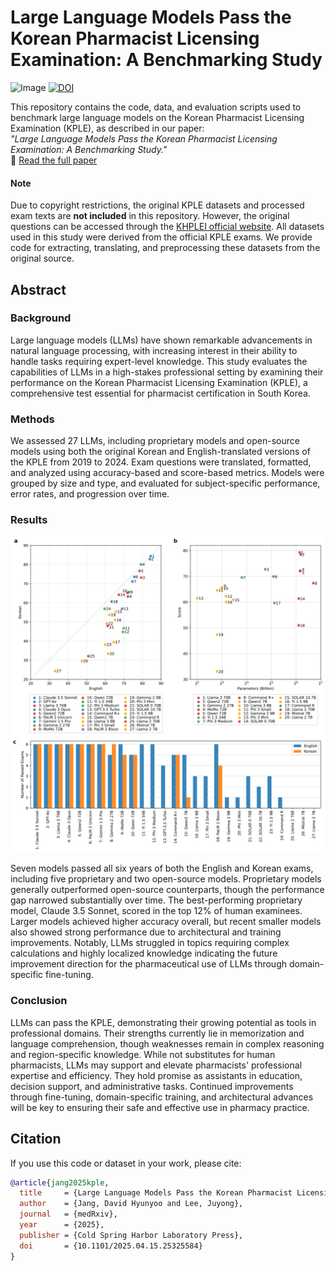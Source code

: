 # Large Language Models Pass the Korean Pharmacist Licensing Examination: A Benchmarking Study

![Image](https://github.com/user-attachments/assets/eb4f4797-8059-4707-b845-122a1aeea2b0)
[![DOI](https://zenodo.org/badge/DOI/10.5281/zenodo.15209033.svg)](https://doi.org/10.5281/zenodo.15209033)

This repository contains the code, data, and evaluation scripts used to benchmark large language models on the Korean Pharmacist Licensing Examination (KPLE), as described in our paper:  
*"Large Language Models Pass the Korean Pharmacist Licensing Examination: A Benchmarking Study."*  
📄 [Read the full paper](https://www.medrxiv.org/content/10.1101/2025.04.15.25325584)

#### Note
Due to copyright restrictions, the original KPLE datasets and processed exam texts are **not included** in this repository. However, the original questions can be accessed through the [KHPLEI official website](https://www.kuksiwon.or.kr/CollectOfQuestions/brd/m_116/list.do). All datasets used in this study were derived from the official KPLE exams. We provide code for extracting, translating, and preprocessing these datasets from the original source.

## Abstract
### Background
Large language models (LLMs) have shown remarkable advancements in natural language processing, with increasing interest in their ability to handle tasks requiring expert-level knowledge. This study evaluates the capabilities of LLMs in a high-stakes professional setting by examining their performance on the Korean Pharmacist Licensing Examination (KPLE), a comprehensive test essential for pharmacist certification in South Korea.

### Methods
We assessed 27 LLMs, including proprietary models and open-source models using both the original Korean and English-translated versions of the KPLE from 2019 to 2024. Exam questions were translated, formatted, and analyzed using accuracy-based and score-based metrics. Models were grouped by size and type, and evaluated for subject-specific performance, error rates, and progression over time. 

### Results
![Image](3_plot/.plot/1-combined.svg)

Seven models passed all six years of both the English and Korean exams, including five proprietary and two open-source models. Proprietary models generally outperformed open-source counterparts, though the performance gap narrowed substantially over time. The best-performing proprietary model, Claude 3.5 Sonnet, scored in the top 12% of human examinees. Larger models achieved higher accuracy overall, but recent smaller models also showed strong performance due to architectural and training improvements. Notably, LLMs struggled in topics requiring complex calculations and highly localized knowledge indicating the future improvement direction for the pharmaceutical use of LLMs through domain-specific fine-tuning.

### Conclusion
LLMs can pass the KPLE, demonstrating their growing potential as tools in professional domains. Their strengths currently lie in memorization and language comprehension, though weaknesses remain in complex reasoning and region-specific knowledge. While not substitutes for human pharmacists, LLMs may support and elevate pharmacists' professional expertise and efficiency. They hold promise as assistants in education, decision support, and administrative tasks. Continued improvements through fine-tuning, domain-specific training, and architectural advances will be key to ensuring their safe and effective use in pharmacy practice.

## Citation
If you use this code or dataset in your work, please cite:

```bibtex
@article{jang2025kple,
  title     = {Large Language Models Pass the Korean Pharmacist Licensing Examination: A Benchmarking Study},
  author    = {Jang, David Hyunyoo and Lee, Juyong},
  journal   = {medRxiv},
  year      = {2025},
  publisher = {Cold Spring Harbor Laboratory Press},
  doi       = {10.1101/2025.04.15.25325584}
}
```
